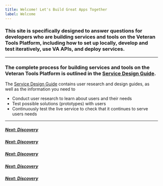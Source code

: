 ```yaml
---
title: Welcome! Let's Build Great Apps Together
label: Welcome
---
```


### This site is specifically designed to answer questions for developers who are building services and tools on the Veteran Tools Platform, including how to set up locally, develop and test iteratively, use VA APIs, and deploy services.

<hr>

### The complete process for building services and tools on the Veteran Tools Platform is outlined in the <a title="go to Service Design Guide" href="https://department-of-veterans-affairs.github.io/va-digital-service-handbook/service-design/" target="_blank">Service Design Guide</a>.

The <a title="go to Service Design Guide" href="https://department-of-veterans-affairs.github.io/va-digital-service-handbook/service-design/" target="_blank">Service Design Guide</a> contains user research and design guides, as well as the information you need to
* Conduct user research to learn about users and their needs
* Test possible solutions (prototypes) with users
* Continuously test the live service to check that it continues to serve users needs

<hr>



<!-- Next Button -->
<a href='./discovery/discovery-introduction'><div class="next-button"><h5 class="next-text">Next: Discovery</h5></div></a>

<a href='discovery/discovery-introduction'><div class="next-button"><h5 class="next-text">Next: Discovery</h5></div></a>

<a href='/docs/discovery/discovery-introduction'><div class="next-button"><h5 class="next-text">Next: Discovery</h5></div></a>

<a href='../docs/discovery/discovery-introduction'><div class="next-button"><h5 class="next-text">Next: Discovery</h5></div></a>

<a href='../discovery/discovery-introduction'><div class="next-button"><h5 class="next-text">Next: Discovery</h5></div></a>

